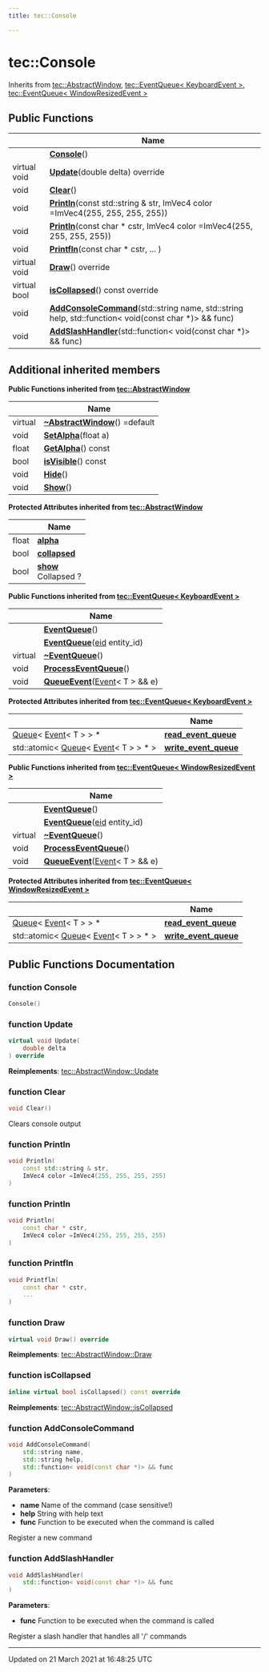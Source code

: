 ```yaml
---
title: tec::Console

---
```


# tec::Console



Inherits from [tec::AbstractWindow](/engine/Classes/classtec_1_1_abstract_window/), [tec::EventQueue< KeyboardEvent >](/engine/Classes/classtec_1_1_event_queue/), [tec::EventQueue< WindowResizedEvent >](/engine/Classes/classtec_1_1_event_queue/)

## Public Functions

|                | Name           |
| -------------- | -------------- |
| | **[Console](/engine/Classes/classtec_1_1_console/#function-console)**() |
| virtual void | **[Update](/engine/Classes/classtec_1_1_console/#function-update)**(double delta) override |
| void | **[Clear](/engine/Classes/classtec_1_1_console/#function-clear)**() |
| void | **[Println](/engine/Classes/classtec_1_1_console/#function-println)**(const std::string & str, ImVec4 color =ImVec4(255, 255, 255, 255)) |
| void | **[Println](/engine/Classes/classtec_1_1_console/#function-println)**(const char * cstr, ImVec4 color =ImVec4(255, 255, 255, 255)) |
| void | **[Printfln](/engine/Classes/classtec_1_1_console/#function-printfln)**(const char * cstr, ... ) |
| virtual void | **[Draw](/engine/Classes/classtec_1_1_console/#function-draw)**() override |
| virtual bool | **[isCollapsed](/engine/Classes/classtec_1_1_console/#function-iscollapsed)**() const override |
| void | **[AddConsoleCommand](/engine/Classes/classtec_1_1_console/#function-addconsolecommand)**(std::string name, std::string help, std::function< void(const char *)> && func) |
| void | **[AddSlashHandler](/engine/Classes/classtec_1_1_console/#function-addslashhandler)**(std::function< void(const char *)> && func) |

## Additional inherited members

**Public Functions inherited from [tec::AbstractWindow](/engine/Classes/classtec_1_1_abstract_window/)**

|                | Name           |
| -------------- | -------------- |
| virtual | **[~AbstractWindow](/engine/Classes/classtec_1_1_abstract_window/#function-~abstractwindow)**() =default |
| void | **[SetAlpha](/engine/Classes/classtec_1_1_abstract_window/#function-setalpha)**(float a) |
| float | **[GetAlpha](/engine/Classes/classtec_1_1_abstract_window/#function-getalpha)**() const |
| bool | **[isVisible](/engine/Classes/classtec_1_1_abstract_window/#function-isvisible)**() const |
| void | **[Hide](/engine/Classes/classtec_1_1_abstract_window/#function-hide)**() |
| void | **[Show](/engine/Classes/classtec_1_1_abstract_window/#function-show)**() |

**Protected Attributes inherited from [tec::AbstractWindow](/engine/Classes/classtec_1_1_abstract_window/)**

|                | Name           |
| -------------- | -------------- |
| float | **[alpha](/engine/Classes/classtec_1_1_abstract_window/#variable-alpha)**  |
| bool | **[collapsed](/engine/Classes/classtec_1_1_abstract_window/#variable-collapsed)**  |
| bool | **[show](/engine/Classes/classtec_1_1_abstract_window/#variable-show)** <br>Collapsed ?  |

**Public Functions inherited from [tec::EventQueue< KeyboardEvent >](/engine/Classes/classtec_1_1_event_queue/)**

|                | Name           |
| -------------- | -------------- |
| | **[EventQueue](/engine/Classes/classtec_1_1_event_queue/#function-eventqueue)**() |
| | **[EventQueue](/engine/Classes/classtec_1_1_event_queue/#function-eventqueue)**([eid](/engine/Namespaces/namespacetec/#typedef-eid) entity_id) |
| virtual | **[~EventQueue](/engine/Classes/classtec_1_1_event_queue/#function-~eventqueue)**() |
| void | **[ProcessEventQueue](/engine/Classes/classtec_1_1_event_queue/#function-processeventqueue)**() |
| void | **[QueueEvent](/engine/Classes/classtec_1_1_event_queue/#function-queueevent)**([Event](/engine/Classes/structtec_1_1_event/)< T > && e) |

**Protected Attributes inherited from [tec::EventQueue< KeyboardEvent >](/engine/Classes/classtec_1_1_event_queue/)**

|                | Name           |
| -------------- | -------------- |
| [Queue](/engine/Classes/structtec_1_1_queue/)< [Event](/engine/Classes/structtec_1_1_event/)< T > > * | **[read_event_queue](/engine/Classes/classtec_1_1_event_queue/#variable-read_event_queue)**  |
| std::atomic< [Queue](/engine/Classes/structtec_1_1_queue/)< [Event](/engine/Classes/structtec_1_1_event/)< T > > * > | **[write_event_queue](/engine/Classes/classtec_1_1_event_queue/#variable-write_event_queue)**  |

**Public Functions inherited from [tec::EventQueue< WindowResizedEvent >](/engine/Classes/classtec_1_1_event_queue/)**

|                | Name           |
| -------------- | -------------- |
| | **[EventQueue](/engine/Classes/classtec_1_1_event_queue/#function-eventqueue)**() |
| | **[EventQueue](/engine/Classes/classtec_1_1_event_queue/#function-eventqueue)**([eid](/engine/Namespaces/namespacetec/#typedef-eid) entity_id) |
| virtual | **[~EventQueue](/engine/Classes/classtec_1_1_event_queue/#function-~eventqueue)**() |
| void | **[ProcessEventQueue](/engine/Classes/classtec_1_1_event_queue/#function-processeventqueue)**() |
| void | **[QueueEvent](/engine/Classes/classtec_1_1_event_queue/#function-queueevent)**([Event](/engine/Classes/structtec_1_1_event/)< T > && e) |

**Protected Attributes inherited from [tec::EventQueue< WindowResizedEvent >](/engine/Classes/classtec_1_1_event_queue/)**

|                | Name           |
| -------------- | -------------- |
| [Queue](/engine/Classes/structtec_1_1_queue/)< [Event](/engine/Classes/structtec_1_1_event/)< T > > * | **[read_event_queue](/engine/Classes/classtec_1_1_event_queue/#variable-read_event_queue)**  |
| std::atomic< [Queue](/engine/Classes/structtec_1_1_queue/)< [Event](/engine/Classes/structtec_1_1_event/)< T > > * > | **[write_event_queue](/engine/Classes/classtec_1_1_event_queue/#variable-write_event_queue)**  |


## Public Functions Documentation

### function Console

```cpp
Console()
```


### function Update

```cpp
virtual void Update(
    double delta
) override
```


**Reimplements**: [tec::AbstractWindow::Update](/engine/Classes/classtec_1_1_abstract_window/#function-update)


### function Clear

```cpp
void Clear()
```


Clears console output 


### function Println

```cpp
void Println(
    const std::string & str,
    ImVec4 color =ImVec4(255, 255, 255, 255)
)
```


### function Println

```cpp
void Println(
    const char * cstr,
    ImVec4 color =ImVec4(255, 255, 255, 255)
)
```


### function Printfln

```cpp
void Printfln(
    const char * cstr,
    ... 
)
```


### function Draw

```cpp
virtual void Draw() override
```


**Reimplements**: [tec::AbstractWindow::Draw](/engine/Classes/classtec_1_1_abstract_window/#function-draw)


### function isCollapsed

```cpp
inline virtual bool isCollapsed() const override
```


**Reimplements**: [tec::AbstractWindow::isCollapsed](/engine/Classes/classtec_1_1_abstract_window/#function-iscollapsed)


### function AddConsoleCommand

```cpp
void AddConsoleCommand(
    std::string name,
    std::string help,
    std::function< void(const char *)> && func
)
```


**Parameters**: 

  * **name** Name of the command (case sensitive!) 
  * **help** String with help text 
  * **func** Function to be executed when the command is called 


Register a new command 


### function AddSlashHandler

```cpp
void AddSlashHandler(
    std::function< void(const char *)> && func
)
```


**Parameters**: 

  * **func** Function to be executed when the command is called 


Register a slash handler that handles all '/' commands 


-------------------------------

Updated on 21 March 2021 at 16:48:25 UTC
